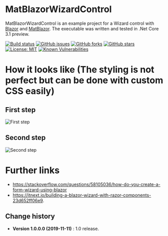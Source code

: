 MatBlazorWizardControl
====================================

MatBlazorWizardControl is an example project for a Wizard control with [Blazor](https://dotnet.microsoft.com/apps/aspnet/web-apps/blazor) and [MatBlazor](https://www.matblazor.com/).
The executable was written and tested in .Net Core 3.1 preview.

[![Build status](https://ci.appveyor.com/api/projects/status/w3e05mcl5g5b62ng?svg=true)](https://ci.appveyor.com/project/SeppPenner/matblazorwizardcontrol)
[![GitHub issues](https://img.shields.io/github/issues/SeppPenner/MatBlazorWizardControl.svg)](https://github.com/SeppPenner/MatBlazorWizardControl/issues)
[![GitHub forks](https://img.shields.io/github/forks/SeppPenner/MatBlazorWizardControl.svg)](https://github.com/SeppPenner/MatBlazorWizardControl/network)
[![GitHub stars](https://img.shields.io/github/stars/SeppPenner/MatBlazorWizardControl.svg)](https://github.com/SeppPenner/MatBlazorWizardControl/stargazers)
[![License: MIT](https://img.shields.io/badge/License-MIT-blue.svg)](https://raw.githubusercontent.com/SeppPenner/MatBlazorWizardControl/master/License.txt)
[![Known Vulnerabilities](https://snyk.io/test/github/SeppPenner/MatBlazorWizardControl/badge.svg)](https://snyk.io/test/github/SeppPenner/MatBlazorWizardControl)

# How it looks like (The styling is not perfect but can be done with custom CSS easily)

## First step
![First step]([Step1.PNG](https://github.com/SeppPenner/MatBlazorWizardControl/blob/master/Step1.PNG))

## Second step
![Second step]([Step1.PNG](https://github.com/SeppPenner/MatBlazorWizardControl/blob/master/Step2.PNG))

# Further links
* https://stackoverflow.com/questions/58105036/how-do-you-create-a-form-wizard-using-blazor
* https://itnext.io/building-a-blazor-wizard-with-razor-components-23d652ff06e9.


Change history
--------------

* **Version 1.0.0.0 (2019-11-11)** : 1.0 release.
